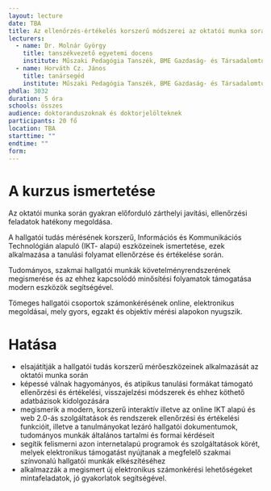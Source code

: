 ```yaml
---
layout: lecture
date: TBA
title: Az ellenőrzés-értékelés korszerű módszerei az oktatói munka során 
lecturers:
  - name: Dr. Molnár György
    title: tanszékvezető egyetemi docens
    institute: Műszaki Pedagógia Tanszék, BME Gazdaság- és Társadalomtudományi Kar
  - name: Horváth Cz. János
    title: tanársegéd
    institute: Műszaki Pedagógia Tanszék, BME Gazdaság- és Társadalomtudományi Kar
phdla: 3032
duration: 5 óra
schools: összes
audience: doktoranduszoknak és doktorjelölteknek
participants: 20 fő
location: TBA
starttime: ""
endtime: ""
form: 
---
```


# A kurzus ismertetése

Az oktatói munka során gyakran előforduló zárthelyi javítási, ellenőrzési feladatok hatékony megoldása.

A hallgatói tudás mérésének korszerű, Információs és Kommunikációs Technológián alapuló (IKT- alapú) eszközeinek ismertetése, ezek alkalmazása a tanulási folyamat ellenőrzése és értékelése során.

Tudományos, szakmai hallgatói munkák követelményrendszerének megismerése és az ehhez kapcsolódó minősítési folyamatok támogatása modern eszközök segítségével.

Tömeges hallgatói csoportok számonkérésének online, elektronikus megoldásai, mely gyors, egzakt és objektív mérési alapokon nyugszik.

# Hatása

* elsajátítják a hallgatói tudás korszerű mérőeszközeinek alkalmazását az oktatói munka során
* képessé válnak hagyományos, és atipikus tanulási formákat támogató ellenőrzési és értékelési, visszajelzési módszerek és ehhez köthető adatbázisok kidolgozására
* megismerik a modern, korszerű interaktív illetve az online IKT alapú és web 2.0-ás szolgáltatások és rendszerek ellenőrzési és értékelési funkcióit, illetve a tanulmányokat lezáró hallgatói dokumentumok, tudományos munkák általános tartalmi és formai kérdéseit
* segítik felismerni azon internetalapú programok és szolgáltatások körét, melyek elektronikus támogatást nyújtanak a megfelelő szakmai színvonalú hallgatói munkák elkészítéséhez
* alkalmazzák a megismert új elektronikus számonkérési lehetőségeket mintafeladatok, jó gyakorlatok segítségével.

